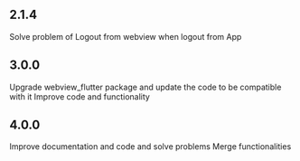 ## 2.1.4
Solve problem of Logout from webview when logout from App

## 3.0.0
Upgrade webview_flutter package and update the code to be compatible with it
Improve code and functionality

## 4.0.0
Improve documentation and code and solve problems
Merge functionalities

